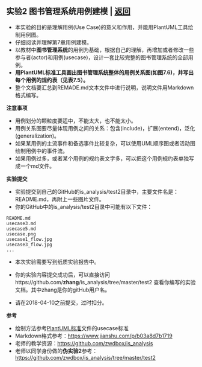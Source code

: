 ﻿<!-- markdownlint-disable MD033-->
<!-- 禁止MD033类型的警告 https://www.npmjs.com/package/markdownlint -->

## 实验2 图书管理系统用例建模 | [返回](./README.md)

- 本实验的目的是理解用例(Use Case)的意义和作用，并能用PlantUML工具绘制用例图。
- 仔细阅读并理解第7章用例建模。
- 以教材中<b>图书管理系统</b>的用例为基础，根据自己的理解，再增加或者修改一些参与者(actor)和用例(usecase)，设计一套比较完整的图书管理系统的全部用例。
- <b>用PlantUML标准工具画出图书管理系统整体的用例关系图(如图7.6)，并写出每个用例的规约表（见表7.5）。</b>
- 整个文档要汇总到REMADE.md文本文件中进行说明，说明文件用Markdown格式编写。

<b>注意事项</b>
- 用例划分的颗粒度要适中，不能太大，也不能太小。
- 用例关系图要尽量体现用例之间的关系：包含(include)，扩展(entend)，泛化(generalization)。
- 如果某用例的主流事件和备选事件比较复杂，可以使用UML顺序图或者活动图绘制用例中的事件流。
- 如果用例过多，或者某个用例的规约表文字多，可以把这个用例规约表单独写成一个md文件。

<b>实验提交</b>

- 实验提交到自己的GitHub的is_analysis/test2目录中，主要文件名是：README.md，再附上一些图片文件。
- 你的GitHub中的is_analysis/test2目录中可能有以下文件：

``` filelist
README.md
usecase3.md
usecase5.md
usecase.png
usecase1_flow.jpg
usecase3_flow.jpg
...
```
- 本次实验需要写到纸质实验报告中。

- 你的实验内容提交成功后，可以直接访问https://github.com/<b>zhang</b>/is_analysis/tree/master/test2
查看你编写的实验文档。其中zhang是你的gitHub用户名。

- 请在2018-04-10之前提交，过时扣分。

<b>参考</b>

- 绘制方法参考[PlantUML标准](http://plantuml.com/use-case-diagram)文件的usecase标准
- Markdown格式参考：https://www.jianshu.com/p/b03a8d7b1719
- 老师的教学资源：https://github.com/zwdbox/is_analysis
- 老师以同学身份做的<b>伪实验2</b>参考：https://github.com/zwdbox/is_analysis/tree/master/test2
